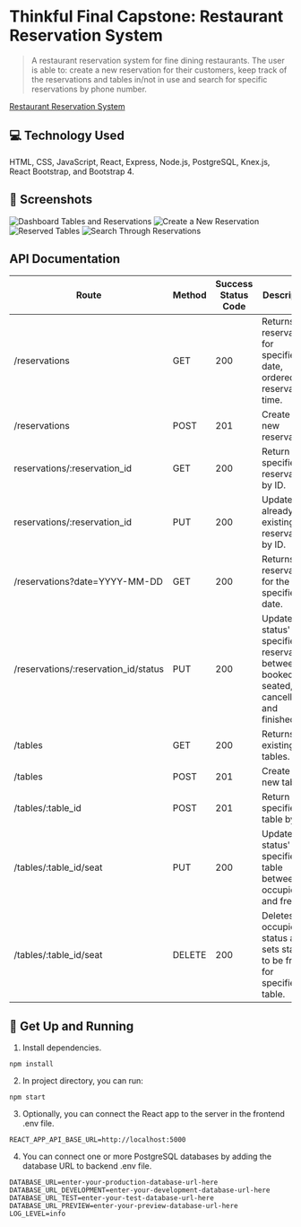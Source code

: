 # Thinkful Final Capstone: Restaurant Reservation System

> A restaurant reservation system for fine dining restaurants. The user is able to: create a new reservation for their customers, keep track of the reservations and tables in/not in use and search for specific reservations by phone number.

[Restaurant Reservation System](https://front-end-lime-one.vercel.app/)

## 💻 Technology Used

HTML, CSS, JavaScript, React, Express, Node.js, PostgreSQL, Knex.js, React Bootstrap, and Bootstrap 4.

## 📸 Screenshots

![Dashboard Tables and Reservations](screenshots/dashboardList.png)
![Create a New Reservation](screenshots/us-02-reservation-is-future-before.png)
![Reserved Tables](screenshots/us-06-seated-after.png)
![Search Through Reservations](screenshots\us-07-search-reservations-submit-valid-before.png)

## API Documentation

| Route                                | Method | Success Status Code | Description                                                                               |
| ------------------------------------ | ------ | ------------------- | ----------------------------------------------------------------------------------------- |
| /reservations                        | GET    | 200                 | Returns all reservations for specified date, ordered by reservation time.                 |
| /reservations                        | POST   | 201                 | Create a new reservation.                                                                 |
| reservations/:reservation_id         | GET    | 200                 | Return a specified reservation by ID.                                                     |
| reservations/:reservation_id         | PUT    | 200                 | Update an already existing reservation by ID.                                             |
| /reservations?date=YYYY-MM-DD        | GET    | 200                 | Returns all reservations for the specified date.                                          |
| /reservations/:reservation_id/status | PUT    | 200                 | Update status' of specified reservation between: booked, seated, cancelled, and finished. |
| /tables                              | GET    | 200                 | Returns all existing tables.                                                              |
| /tables                              | POST   | 201                 | Create a new table.                                                                       |
| /tables/:table_id                    | POST   | 201                 | Return a specified table by ID.                                                           |
| /tables/:table_id/seat               | PUT    | 200                 | Update status' of specified table between: occupied and free.                             |
| /tables/:table_id/seat               | DELETE | 200                 | Deletes occupied status and sets status to be free for specified table.                   |

## 🚀 Get Up and Running

1. Install dependencies.

```
npm install
```

2. In project directory, you can run:

```
npm start
```

3. Optionally, you can connect the React app to the server in the frontend .env file.

```
REACT_APP_API_BASE_URL=http://localhost:5000
```

4. You can connect one or more PostgreSQL databases by adding the database URL to backend .env file.

```
DATABASE_URL=enter-your-production-database-url-here
DATABASE_URL_DEVELOPMENT=enter-your-development-database-url-here
DATABASE_URL_TEST=enter-your-test-database-url-here
DATABASE_URL_PREVIEW=enter-your-preview-database-url-here
LOG_LEVEL=info
```